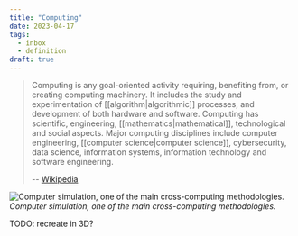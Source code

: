 ```yaml
---
title: "Computing"
date: 2023-04-17
tags:
  - inbox
  - definition
draft: true
---
```


> Computing is any goal-oriented activity requiring, benefiting from, or
> creating computing machinery. It includes the study and experimentation of
> [[algorithm|algorithmic]] processes, and development of both
> hardware and software. Computing has scientific, engineering,
> [[mathematics|mathematical]], technological and social aspects.
> Major computing disciplines include computer engineering,
> [[computer science|computer science]], cybersecurity, data
> science, information systems, information technology and software engineering.
>
> -- [Wikipedia](https://en.wikipedia.org/wiki/Computing)

![Computer simulation, one of the main cross-computing methodologies.](<./img/GalvesLocherbach_-_High_Resolution_(1000).gif>)
_Computer simulation, one of the main cross-computing methodologies._

TODO: recreate in 3D?
